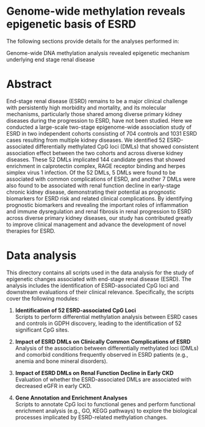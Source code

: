 # Genome-wide methylation reveals epigenetic basis of ESRD

The following sections provide details for the analyses performed in:

Genome-wide DNA methylation analysis revealed epigenetic mechanism underlying end stage renal disease

# Abstract

End-stage renal disease (ESRD) remains to be a major clinical challenge with persistently high morbidity and mortality, and its molecular mechanisms, particularly those shared among diverse primary kidney diseases during the progression to ESRD, have not been studied. Here we conducted a large-scale two-stage epigenome-wide association study of ESRD in two independent cohorts consisting of 704 controls and 1031 ESRD cases resulting from multiple kidney diseases. We identified 52 ESRD-associated differentially methylated CpG loci (DMLs) that showed consistent association effect between the two cohorts and across diverse kidney diseases. These 52 DMLs implicated 144 candidate genes that showed enrichment in calprotectin complex, RAGE receptor binding and herpes simplex virus 1 infection. Of the 52 DMLs, 5 DMLs were found to be associated with common complications of ESRD, and another 7 DMLs were also found to be associated with renal function decline in early-stage chronic kidney disease, demonstrating their potential as prognostic biomarkers for ESRD risk and related clinical complications. By identifying prognostic biomarkers and revealing the important roles of inflammation and immune dysregulation and renal fibrosis in renal progression to ESRD across diverse primary kidney diseases, our study has contributed greatly to improve clinical management and advance the development of novel therapies for ESRD.

# Data analysis

This directory contains all scripts used in the data analysis for the study of epigenetic changes associated with end-stage renal disease (ESRD). The analysis includes the identification of ESRD-associated CpG loci and downstream evaluations of their clinical relevance. Specifically, the scripts cover the following modules:

1. **Identification of 52 ESRD-associated CpG Loci**  
   Scripts to perform differential methylation analysis between ESRD cases and controls in GDPH discovery,  leading to the identification of 52 significant CpG sites.

2. **Impact of ESRD DMLs on Clinically Common Complications of ESRD**  
   Analysis of the association between differentially methylated loci (DMLs) and comorbid conditions frequently observed in ESRD patients (e.g., anemia and bone mineral disorders).

3. **Impact of ESRD DMLs on Renal Function Decline in Early CKD**  
   Evaluation of whether the ESRD-associated DMLs are associated with decreased eGFR in early CKD.

4. **Gene Annotation and Enrichment Analyses**  
   Scripts to annotate CpG loci to functional genes and perform functional enrichment analysis (e.g., GO, KEGG pathways) to explore the biological processes implicated by ESRD-related methylation changes.
